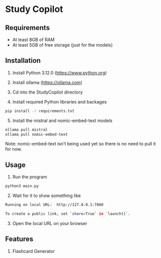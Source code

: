 # Study Copilot

## Requirements
- At least 8GB of RAM
- At least 5GB of free storage (just for the models)

## Installation
1) Install Python 3.12.0 (https://www.python.org)
2) Install ollama (https://ollama.com)

3) Cd into the StudyCopilot directory

4) Install required Python libraries and backages
```sh
pip install -r requirements.txt
```

5) Install the mistral and nomic-embed-text models
```sh
ollama pull mistral
ollama pull nomic-embed-text
```
Note: nomic-embed-text isn't being used yet so there is no need to pull it for now.

## Usage
1) Run the program
```sh
python3 main.py
```

2) Wait for it to show something like
```sh
Running on local URL:  http://127.0.0.1:7860

To create a public link, set `share=True` in `launch()`.
```

3) Open the local URL on your browser

## Features
1) Flashcard Generator
